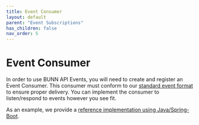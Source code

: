 ```yaml
---
title: Event Consumer
layout: default
parent: "Event Subscriptions"
has_children: false
nav_order: 5
---
```


# Event Consumer

In order to use BUNN API Events, you will need to create and register an Event Consumer. This consumer must conform to our [standard event format](event-format) to ensure proper delivery. You can implement the consumer to listen/respond to events however you see fit.

As an example, we provide a [reference implementation using Java/Spring-Boot](https://github.com/BUNN-Digital/Event-Consumer-Reference-Implementation-Java).

